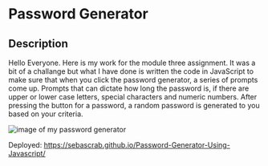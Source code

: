 # Password Generator 


## Description

Hello Everyone. Here is my work for the module three assignment. It was a bit of a challange but what I have done is written the code in JavaScript to make sure that
when you click the password generator, a series of prompts come up. Prompts that can dictate how long the password is, if there are upper or lower case letters, special characters
and numeric numbers. After pressing the button for a password, a random password is generated to you based on your criteria. 

![image of my password generator](assets/images/password-generator.png)

Deployed: https://sebascrab.github.io/Password-Generator-Using-Javascript/
